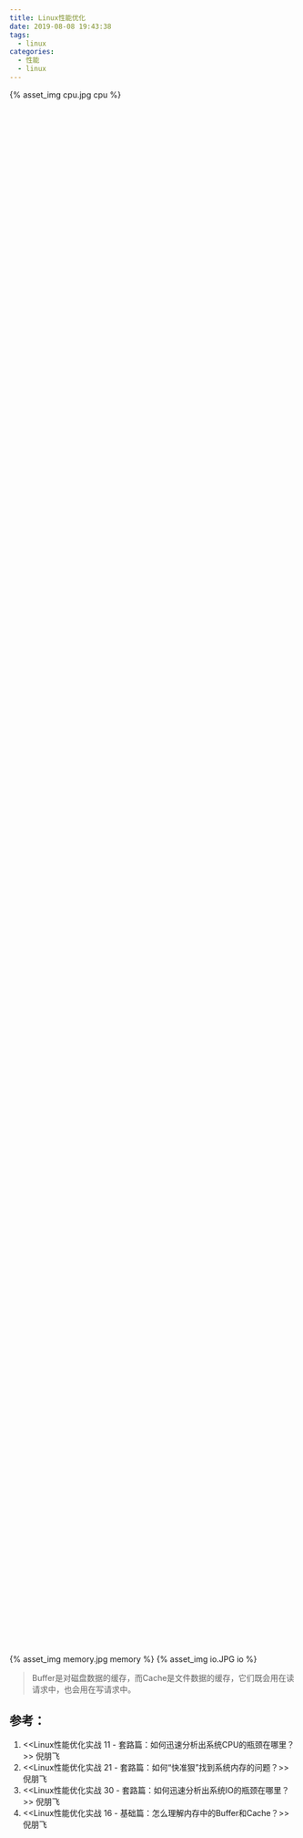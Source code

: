```yaml
---
title: Linux性能优化
date: 2019-08-08 19:43:38
tags:
  - linux
categories:
  - 性能
  - linux  
---
```


<p hidden>linux性能优化</p>

<!-- more -->

<div style="width:70%; height:70%;">
{% asset_img   cpu.jpg  cpu  %} 
</div>

{% asset_img   memory.jpg  memory  %} 
{% asset_img   io.JPG  io  %} 


> Buffer是对磁盘数据的缓存，而Cache是文件数据的缓存，它们既会用在读请求中，也会用在写请求中。

## 参考：

1. <<Linux性能优化实战  11 - 套路篇：如何迅速分析出系统CPU的瓶颈在哪里？>> 倪朋飞
2. <<Linux性能优化实战  21 - 套路篇：如何“快准狠”找到系统内存的问题？>> 倪朋飞
3. <<Linux性能优化实战  30 - 套路篇：如何迅速分析出系统IO的瓶颈在哪里？>> 倪朋飞
4. <<Linux性能优化实战  16 - 基础篇：怎么理解内存中的Buffer和Cache？>> 倪朋飞

